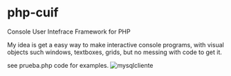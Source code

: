 # php-cuif
Console User Intefrace Framework for PHP

My idea is get a easy way to make interactive console programs, with visual objects such windows, textboxes, grids, but no messing with code to get it.

see prueba.php code for examples.
![mysqlcliente](https://cloud.githubusercontent.com/assets/5316253/20042195/73349eba-a454-11e6-9003-123c341d0c5f.png)
